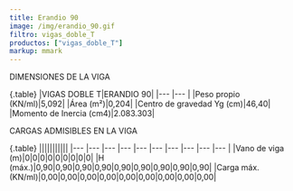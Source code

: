 ```yaml
---
title: Erandio 90
image: /img/erandio_90.gif
filtro: vigas_doble_T
productos: ["vigas_doble_T"]
markup: mmark
---
```


DIMENSIONES DE LA VIGA

{.table}
|VIGAS DOBLE T|ERANDIO 90|
|--- |--- |
|Peso propio (KN/ml)|5,092|
|Área (m²)|0,204|
|Centro de gravedad Yg (cm)|46,40|
|Momento de Inercia (cm4)|2.083.303|




CARGAS ADMISIBLES EN LA VIGA

{.table}
|||||||||||
|--- |--- |--- |--- |--- |--- |--- |--- |--- |--- |
|Vano de viga (m)|0|0|0|0|0|0|0|0|0|
|H (máx.)|0,90|0,90|0,90|0,90|0,90|0,90|0,90|0,90|0,90|
|Carga máx. (KN/ml)|0,00|0,00|0,00|0,00|0,00|0,00|0,00|0,00|0,00|
